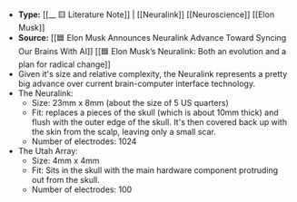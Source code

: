 - **Type:** [[__ 🟨 Literature Note]] |  [[Neuralink]] [[Neuroscience]] [[Elon Musk]]
- **Source:** [[🟦 Elon Musk Announces Neuralink Advance Toward Syncing Our Brains With AI]] [[🟦 Elon Musk’s Neuralink: Both an evolution and a plan for radical change]] 
- Given it's size and relative complexity, the Neuralink represents a pretty big advance over current brain-computer interface technology.
- The Neuralink:
    - Size: 23mm x 8mm (about the size of 5 US quarters)
    - Fit: replaces a pieces of the skull (which is about 10mm thick) and flush with the outer edge of the skull. It's then covered back up with the skin from the scalp, leaving only a small scar.
    - Number of electrodes: 1024
- The Utah Array:
    - Size: 4mm x 4mm
    - Fit: Sits in the skull with the main hardware component protruding out from the skull.
    - Number of electrodes: 100
